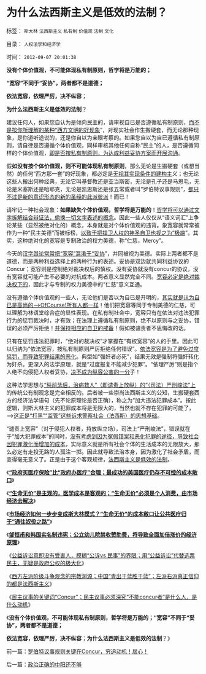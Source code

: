 # 为什么法西斯主义是低效的法制？

标签： `斯大林` `法西斯主义` `私有制` `价值观` `法制` `文化` 

目录： `人权法学和经济学`

时间： `2012-09-07 20:01:38`

**没有个体价值观，不可能体现私有制原则，哲学将是万能的；**

**“宽容”不同于“妥协”，两者都不是道德；**

**依法宽容，依理严厉，决不纵容**；

**为什么法西斯主义是低效的法制**？

建议任何人，如果您自认为是倾向民主的，请审视自已是否遵循私有制原则，[而不是按你所理解的某种“西方文明的好现象](../../../2012/8/28/为什么传统社会转型无法避免“中等收入陷阱”？.md)”，对现实社会作生搬硬套，而无论那种现象，是你道听途说的，还是你自以为亲眼考察的。如果您自以为自已遵循私有制原则，请自律是否遵循个体价值观，同样审核其他任何自称“民主”的人，是否遵循同样的个体价值观，[即是否按私有制原则，为达成利益妥协方案而开展沟通](../../../2012/4/22/民主让宪法不谈道德.md)。

假**如没有按个体价值观，则不可能体现私有制原则**，那么无论是生搬硬套（或想当然）的任何“西方那一套”的好现象，都必定是[无视其实现条件的建构主](../../../2012/9/4/建构主义者的“厚颜无耻”是战略战术.md)义；也无论这些人搬出何种经典，无论它叫基督教还是亚当斯密，无论是孔子还是马恩毛，无论是米塞斯还是哈耶克，无论是凯恩斯还是张五常或者叫“罗伯特议事规则”，[都只不过是新的意识形态的新的圣经的此派彼派](../../../2009/12/23/新的主义“救”中国的步骤和古典经济学的“基本假设”.md)！而已！

请牢记一种社会现象：**如果缺失个体价值观，哲学将是万能的**！[哲学将可以通过文字拆解结合辩证法，偷换一切文字表述的概念](../../../2012/6/19/不革“偷换概念”的命，任何革命都将毫无意义.md)。因此一些人仅仅从“语义词汇”上争论某些（显然被绝对化的）概念，本身就是对个体价值观的违背。象宽容就常常被作为一种“民主美德”而被标榜，[以致于把捍卫人权的神圣自卫也视之为“极端](../../../2012/2/12/革命是不计成本的暴力建构；武力自卫针对革命.md)”。其实，这种绝对化的宽容是专制政治的权力美德，称“仁慈，Mercy”。

今天的[汉字舆论常常把“宽容”混淆于“妥协](../../../2011/5/8/汉语已经不是一种成熟的语言.md)”，并同被视为美德。实际上两者都不是道德，而是两种利益选择上的两种行为的表述。妥协是双边就共同利益协议的Concur；宽容则是控制绝对裁决权后的慎权。没有妥协就没有concur的协议，没有宽容就可能产生不必要的对抗成本。两者意义显然完全不同。[宽容必定是绝对裁决权下的](../../../2010/5/22/仁者无敌话宽容，伊斯兰和阿拉伯帝国.md)，因此才与专制的权力美德中的“仁慈”意义互通。

没有遵循个体价值观的一些人，无论他们是否以为自已是开明的，[其实就是认为自已是高尚的——>OfCourse!所有人都一样](../../../2009/8/30/中庸文化，每一个人都认为自已是中间派.md)！他们把宽容等同于专制美德的仁慈，可以理解为林语堂综合症的显性表现。在私有制社会中，宽容只有在依法对违法犯罪行为的惩罚裁决时，才有效；在法理上遵循私有制原则，绝不以原则与之妥协，错误的必须严厉拒绝！[并保持相应的自卫的戒备](../../../2010/10/14/“敌人的敌人”不一定是朋友;意识形态都是敌人；.md)！假如被谴责者不思悔改的话。

只有在惩罚违法犯罪时，“绝对的裁决权”才掌握在“有权宽容”的人的手里。因此可以归纳为“依法宽容，按私有制原则严厉拒绝任何错误”。[依法宽容是为了避免过度惩罚，而导致犯罪结果的恶化](../../../2011/5/18/法办黑社会.md)。典型如“强奸者必死”，结果无效是强制将强奸转化为奸杀。更深入的法学原理，就是“过度报复不能减少犯罪”。“依理严厉”则是指个人绝不向侵犯人权者妥协，[决不成为纵容公害的一分](../../../2012/1/2/阿罗不可能定理之“自由！多少罪恶以你为名！”.md)子！

这种法学思想与[“惩前毖后，治病救人”（即谴责上放纵）的“（司法）严刑峻法”上](../../../2010/10/25/严刑峻法Vs酌情减免提供的腐败空间.md)的传统公有制观念是完全相反的。后者被一些崇尚法西斯主义的公知，生搬硬套西方的经济法学语句（先不论原理论是否正确），称之为“加大违法犯罪成本”。按此逻辑，则斯大林主义的犯罪成本将是无限大的，当然也就不存在犯罪的可能了，——>[这正是“打黑”“监管”这些诉求警察社会（法西斯）的思想基础](../../../2012/4/28/文革和斯大林主义中的被告人利益.md)。

“谴责上宽容”（对于侵犯人权者，持放纵立场），司法上“严刑峻法”，错误就在于“加大犯罪成本”的同时，[没有考虑到因为冤假错案和恶化犯罪的途径，导致社会因犯罪激化而增加的成本](../../../2012/4/28/科学地衡量制造冤案的社会效益.md)，实际意义就是所有社会个体的生活成本的无限放大，那么必定有走投无路的人孤注一掷。因此就导致法治本身，因为激化了社会矛盾，而变得毫无意义了。正是由于这个客观规律，[法西斯主义是低效的法制](../../../2012/3/19/没有黑社会者的优越性.md)。

《[**“政府买医疗保险”比“政府办医疗”合理；最成功的美国医疗仍存不可控的成本敞口**](../../../2012/9/1/最成功的美国医疗，仍存不可控的成本敞口.md)》

《[**“生命无价”是主观的，医学成本是客观的；“生命无价”必须是个人消费，由市场经济去解决**](../../../2012/9/1/“生命无价”是主观的，医疗成本是客观的.md)》

《[**市场经济如何一步步变成斯大林模式？“生命无价”的成本敞口让公共医疗归于“通往奴役之路”**](../../../2012/9/1/“生命无价”的成本敞口让公共医疗归于“通往奴役之路”.md)》

《[**邹恒甫和韩国实名制违宪；公立幼儿院禁收赞助费，将导致全面加倍涨价的经济原理**](../../../2012/9/1/唱唱反调：邹恒甫，韩国实名制，幼儿院大幅涨价.md)》

《[公益诉讼意即没有受害人，模糊“公诉vs 民事”的界限；用“公益诉讼”代替选票民主，无疑是政府公权的极大化](../../../2012/9/2/公益诉讼恐怕就是法西斯主义.md)》

《[西方左派阶级斗争观念的宗教渊源；中国“青出于蓝胜于蓝”；左派右派真正信仰的都是法西斯主义](../../../2012/9/2/公益诉讼恐怕就是法西斯主义.md)》

《[民主议事的关键词“Concur”；民主议事必须深究“不能concur者”是什么人，是什么动机](../../../2012/9/7/罗伯特议事规则关键在Concur，穷追动机！居心！.md)》

《**没有个体价值观，不可能体现私有制原则，哲学将是万能的；“宽容”不同于“妥协”，两者都不是道德；**

**依法宽容，依理严厉，决不纵容**；**为什么法西斯主义是低效的法制**？》



前一篇：[罗伯特议事规则关键在Concur，穷追动机！居心！](../../../2012/9/7/罗伯特议事规则关键在Concur，穷追动机！居心！.md)

后一篇：[政治正确的中阳还不够](../../../2012/9/7/政治正确的中阳还不够.md)